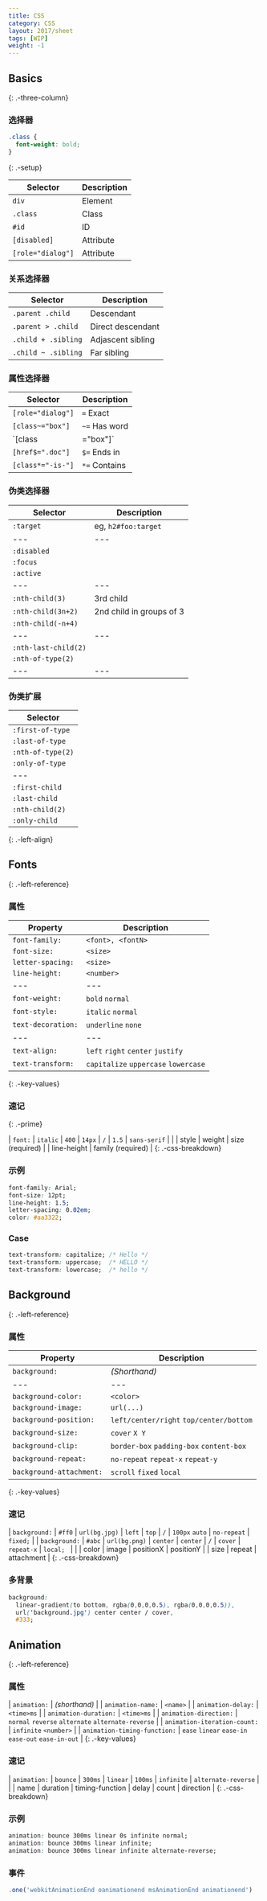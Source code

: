 ```yaml
---
title: CSS
category: CSS
layout: 2017/sheet
tags: [WIP]
weight: -1
---
```


## Basics
{: .-three-column}

### 选择器

```css
.class {
  font-weight: bold;
}
```
{: .-setup}

| Selector | Description |
| --- | --- |
| `div` | Element |
| `.class` | Class |
| `#id` | ID |
| `[disabled]` | Attribute |
| `[role="dialog"]` | Attribute |

### 关系选择器

| Selector | Description |
| --- | --- |
| `.parent .child` | Descendant |
| `.parent > .child` | Direct descendant |
| `.child + .sibling` | Adjascent sibling |
| `.child ~ .sibling` | Far sibling |

### 属性选择器

| Selector | Description |
| --- | --- |
| `[role="dialog"]` | `=` Exact |
| `[class~="box"]` | `~=` Has word |
| `[class|="box"]` | `|=` Exact or prefix (eg, `value-`) |
| `[href$=".doc"]` | `$=` Ends in |
| `[class*="-is-"]` | `*=` Contains |

### 伪类选择器

| Selector | Description |
| --- | --- |
| `:target` | eg, `h2#foo:target` |
| --- | --- |
| `:disabled` | |
| `:focus` | |
| `:active` | |
| --- | --- |
| `:nth-child(3)` | 3rd child |
| `:nth-child(3n+2)` | 2nd child in groups of 3 |
| `:nth-child(-n+4)` | |
| --- | --- |
| `:nth-last-child(2)` | |
| `:nth-of-type(2)` | |
| --- | --- |

### 伪类扩展

| Selector |
| --- |
| `:first-of-type` |
| `:last-of-type` |
| `:nth-of-type(2)` |
| `:only-of-type` |
| --- |
| `:first-child` |
| `:last-child` |
| `:nth-child(2)` |
| `:only-child` |
{: .-left-align}

Fonts
-----
{: .-left-reference}

### 属性

| Property | Description |
| --- | --- |
| `font-family:` | `<font>, <fontN>` |
| `font-size:` | `<size>` |
| `letter-spacing:` | `<size>` |
| `line-height:` | `<number>` |
| --- | --- |
| `font-weight:` | `bold` `normal` |
| `font-style:` | `italic` `normal` |
| `text-decoration:` | `underline` `none` |
| --- | --- |
| `text-align:` | `left` `right` `center` `justify` |
| `text-transform:` | `capitalize` `uppercase` `lowercase` |
{: .-key-values}

### 速记
{: .-prime}

| `font:` | `italic` | `400`  | `14px`   | `/` | `1.5`       | `sans-serif` |
|         | style    | weight | size (required) |     | line-height | family (required)  |
{: .-css-breakdown}

### 示例

```css
font-family: Arial;
font-size: 12pt;
line-height: 1.5;
letter-spacing: 0.02em;
color: #aa3322;
```

### Case

```css
text-transform: capitalize; /* Hello */
text-transform: uppercase;  /* HELLO */
text-transform: lowercase;  /* hello */
```

Background
----------
{: .-left-reference}

### 属性

| Property                 | Description                              |
| ---                      | ---                                      |
| `background:`            | _(Shorthand)_                            |
| ---                      | ---                                      |
| `background-color:`      | `<color>`                                |
| `background-image:`      | `url(...)`                               |
| `background-position:`   | `left/center/right` `top/center/bottom`  |
| `background-size:`       | `cover` `X Y`                            |
| `background-clip:`       | `border-box` `padding-box` `content-box` |
| `background-repeat:`     | `no-repeat` `repeat-x` `repeat-y`        |
| `background-attachment:` | `scroll` `fixed` `local`                 |
{: .-key-values}

### 速记

| `background:` | `#ff0` | `url(bg.jpg)` | `left`    | `top`     | `/` | `100px` `auto` | `no-repeat` | `fixed;`   |
| `background:` | `#abc` | `url(bg.png)` | `center`  | `center`  | `/` | `cover`        | `repeat-x`  | `local; `  |
|               | color  | image         | positionX | positionY |     | size           | repeat      | attachment |
{: .-css-breakdown}

### 多背景

```css
background:
  linear-gradient(to bottom, rgba(0,0,0,0.5), rgba(0,0,0,0.5)),
  url('background.jpg') center center / cover,
  #333;
  ```

Animation
---------
{: .-left-reference}

### 属性

| `animation:` | _(shorthand)_ |
| `animation-name:` | `<name>` |
| `animation-delay:` | `<time>ms` |
| `animation-duration:` | `<time>ms` |
| `animation-direction:` | `normal` `reverse` `alternate` `alternate-reverse` |
| `animation-iteration-count:` | `infinite` `<number>` |
| `animation-timing-function:` | `ease` `linear` `ease-in` `ease-out` `ease-in-out` |
{: .-key-values}

### 速记

| `animation:` | `bounce` | `300ms` | `linear` | `100ms` | `infinite` | `alternate-reverse` |
| | name | duration | timing-function | delay | count | direction |
{: .-css-breakdown}

### 示例

```css
animation: bounce 300ms linear 0s infinite normal;
animation: bounce 300ms linear infinite;
animation: bounce 300ms linear infinite alternate-reverse;
```

### 事件

```js
.one('webkitAnimationEnd oanimationend msAnimationEnd animationend')
```
